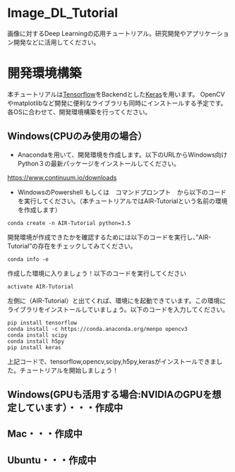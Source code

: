 # Image_DL_Tutorial
画像に対するDeep Learningの応用チュートリアル。研究開発やアプリケーション開発などに活用してください。
# 開発環境構築
本チュートリアルは[Tensorflow](https://www.tensorflow.org/)をBackendとした[Keras](https://keras.io/ja/)を用います。
OpenCVやmatplotlibなど開発に便利なライブラリも同時にインストールする予定です。各OSに合わせて、開発環境構築を行ってください。
## Windows(CPUのみ使用の場合）
* Anacondaを用いて、開発環境を作成します。以下のURLからWindows向けPython３の最新パッケージをインストールしてください。

https://www.continuum.io/downloads

* WindowsのPowershell もしくは　コマンドプロンプト　から以下のコードを実行してください。（本チュートリアルではAIR-Tutorialという名前の環境を作成します）

```
conda create -n AIR-Tutorial python=3.5
```

開発環境が作成できたかを確認するためには以下のコードを実行し、”AIR-Tutorial”の存在をチェックしてみてください。

```
conda info -e
```

作成した環境に入りましょう！以下のコードを実行してください

```
activate AIR-Tutorial
```

左側に（AIR-Tutorial）と出てくれば、環境にを起動できています。この環境にライブラリをインストールしていましょう。以下のコードを入力してください。

```
pip install tensorflow
conda install -c https://conda.anaconda.org/menpo opencv3
conda install scipy
conda install h5py
pip install keras 
```

上記コードで、tensorflow,opencv,scipy,h5py,kerasがインストールできました。チュートリアルを開始しましょう！


## Windows(GPUも活用する場合:NVIDIAのGPUを想定しています）・・・作成中
## Mac・・・作成中
## Ubuntu・・・作成中
